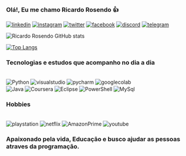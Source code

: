 
### Olá!, Eu me chamo Ricardo Rosendo 👍

[![linkedin](https://img.shields.io/badge/LinkedIn-0077B5?style=for-the-badge&logo=linkedin&logoColor=white)](https://www.linkedin.com/in/ricardo-rosendo-329b4176)
[![instagram](https://img.shields.io/badge/Instagram-E4405F?style=for-the-badge&logo=instagram&logoColor=white)](https://www.instagram.com/ricardocrosendo7/)
[![twitter](https://img.shields.io/badge/Twitter-1DA1F2?style=for-the-badge&logo=twitter&logoColor=white)](https://twitter.com/ricardorosendo8?t=93_LY7QS_AUsBsTAnv_qBA&s=35)
[![facebook](https://img.shields.io/badge/Facebook-1877F2?style=for-the-badge&logo=facebook&logoColor=white)](https://www.facebook.com/richard.rosendo.33?mibextid=ZbWKwL)
[![discord](https://img.shields.io/badge/Discord-7289DA?style=for-the-badge&logo=discord&logoColor=white)]( https://discord.com/richardstick#5631)
[![telegram](https://img.shields.io/badge/Telegram-2CA5E0?style=for-the-badge&logo=telegram&logoColor=white)](https://t.me/Rickicr)

![Ricardo Rosendo GitHub stats](https://github-readme-stats.vercel.app/api?username=rickicr-collab&show_icons=true&theme=tokyonight)

[![Top Langs](https://github-readme-stats.vercel.app/api/top-langs/?username=rickicr-collab)](https://github.com/anuraghazra/github-readme-stats)


### Tecnologias e estudos que acompanho no dia a dia 

<div style="display: inline_block"><br/>
  <img align="center" alt="Python" src="https://img.shields.io/badge/Python-3776AB?style=for-the-badge&logo=python&logoColor=white"/>
  <img align="center" alt="visualstudio" src="https://img.shields.io/badge/Visual_Studio-5C2D91?style=for-the-badge&logo=visual%20studio&logoColor=white">
  <img align="center" alt="pycharm" src="https://img.shields.io/badge/PyCharm-000000.svg?&style=for-the-badge&logo=PyCharm&logoColor=white">
  <img align="center" alt="googlecolab" src="https://img.shields.io/badge/Colab-F9AB00?style=for-the-badge&logo=googlecolab&color=525252"><br/>
  <img align="center" alt="Java" src="https://img.shields.io/badge/Java-ED8B00?style=for-the-badge&logo=openjdk&logoColor=white">
  <img align="center" alt="Coursera" src="https://img.shields.io/badge/Coursera-0056D2?style=for-the-badge&logo=Coursera&logoColor=white">
  <img align="center" alt="Eclipse" src="https://img.shields.io/badge/Eclipse-2C2255?style=for-the-badge&logo=eclipse&logoColor=white">
  <img align="center" alt="PowerShell" src="https://img.shields.io/badge/powershell-5391FE?style=for-the-badge&logo=powershell&logoColor=white">
  <img align="center" alt="MySql" src="https://img.shields.io/badge/MySQL-005C84?style=for-the-badge&logo=mysql&logoColor=white">
</div>
 
### Hobbies 
<div style="display: inline_block"><br/>
  <img align="center" alt="playstation" src="https://img.shields.io/badge/PlayStation-003791?style=for-the-badge&logo=playstation&logoColor=white">
  <img align="center" alt="netflix" src="https://img.shields.io/badge/Netflix-E50914?style=for-the-badge&logo=netflix&logoColor=white">
  <img align="center" alt="AmazonPrime" src="https://img.shields.io/badge/Amazon%20Prime-00A8E1?style=for-the-badge&logo=netflix&logoColor=white">
  <img align="center" alt="youtube" src="https://img.shields.io/badge/YouTube-FF0000?style=for-the-badge&logo=youtube&logoColor=white">
</div>

### Apaixonado pela vida, Educação e busco ajudar as pessoas atraves da programação. 
